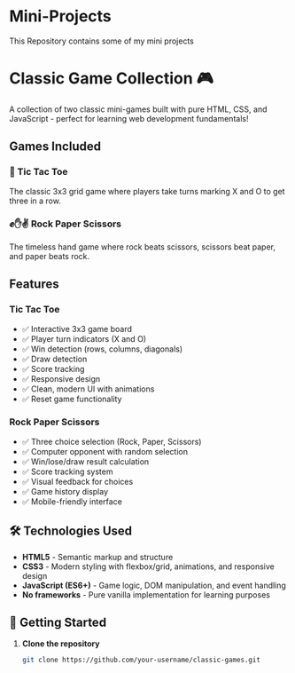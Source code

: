 # Mini-Projects
This Repository contains some of my mini projects 

# Classic Game Collection 🎮

A collection of two classic mini-games built with pure HTML, CSS, and JavaScript - perfect for learning web development fundamentals!

## Games Included

### 🎯 Tic Tac Toe
The classic 3x3 grid game where players take turns marking X and O to get three in a row.

### ✊✋✌️ Rock Paper Scissors
The timeless hand game where rock beats scissors, scissors beat paper, and paper beats rock.

## Features

### Tic Tac Toe
- ✅ Interactive 3x3 game board
- ✅ Player turn indicators (X and O)
- ✅ Win detection (rows, columns, diagonals)
- ✅ Draw detection
- ✅ Score tracking
- ✅ Responsive design
- ✅ Clean, modern UI with animations
- ✅ Reset game functionality

### Rock Paper Scissors
- ✅ Three choice selection (Rock, Paper, Scissors)
- ✅ Computer opponent with random selection
- ✅ Win/lose/draw result calculation
- ✅ Score tracking system
- ✅ Visual feedback for choices
- ✅ Game history display
- ✅ Mobile-friendly interface

## 🛠️ Technologies Used

- **HTML5** - Semantic markup and structure
- **CSS3** - Modern styling with flexbox/grid, animations, and responsive design
- **JavaScript (ES6+)** - Game logic, DOM manipulation, and event handling
- **No frameworks** - Pure vanilla implementation for learning purposes

## 🚀 Getting Started

1. **Clone the repository**
   ```bash
   git clone https://github.com/your-username/classic-games.git
